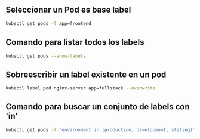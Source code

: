 ## Seleccionar un Pod es base label

```sh
kubectl get pods -l app=frontend
```

## Comando para listar todos los labels

```sh
kubectl get pods --show-labels
```

## Sobreescribir un label existente en un pod

```sh
kubectl label pod nginx-server app=fullstack --overwrite
```

## Comando para buscar un conjunto de labels con 'in'

```sh
kubectl get pods -l "environment in (production, development, stating)"
```